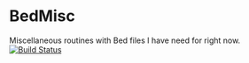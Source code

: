 # BedMisc
Miscellaneous routines with Bed files I have need for right now.
[![Build Status](https://travis-ci.org/nw11/BedMisc.jl.svg?branch=master)](https://travis-ci.org/nw11/BedMisc.jl)
